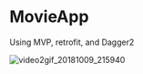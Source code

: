 # MovieApp
Using MVP, retrofit, and Dagger2 </br>

![video2gif_20181009_215940](https://user-images.githubusercontent.com/12166780/46678546-1abd7600-cc0f-11e8-992e-c9441a09a01c.gif)
